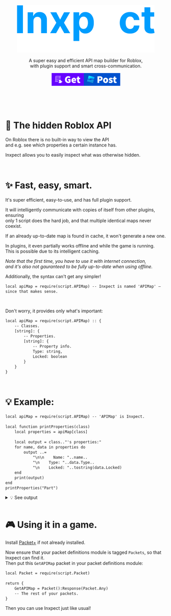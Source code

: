 <div align="center">

<img src="./Logo.png"></img>


A super easy and efficient API map builder for Roblox,<br>
with plugin support and smart cross-communication.

[<img src="https://raw.githubusercontent.com/AlexanderLindholt/LinkButtons/refs/heads/main/Static/Module.png"></img>](https://create.roblox.com/store/asset/136538514747004) ​ [<img src="https://raw.githubusercontent.com/AlexanderLindholt/LinkButtons/refs/heads/main/Static/Devforum.png"></img>](https://devforum.roblox.com/t/3799622)
</div>
<br>
​<br>
<br>

#  🥷 The hidden Roblox API
On Roblox there is no built-in way to view the API<br>
and e.g. see which properties a certain instance has.

Inxpect allows you to easily inspect what was otherwise hidden.

<br>

# ✨ Fast, easy, smart.
It's super efficient, easy-to-use, and has full plugin support.

It will intelligently communicate with copies of itself from other plugins, ensuring<br>
only 1 script does the hard job, and that multiple identical maps never coexist.

If an already up-to-date map is found in cache, it won't generate a new one.

In plugins, it even partially works offline and while the game is running.<br>
This is possible due to its intelligent caching.

*Note that the first time, you *have* to use it with internet connection,<br>
and it's also not gauranteed to be fully up-to-date when using offline.*
<br>

Additionally, the syntax can't get any simpler!
```luau
local apiMap = require(script.APIMap) -- Inxpect is named 'APIMap' — since that makes sense.
```
<br>

Don't worry, it provides only what's important:
```luau
local apiMap = require(script.APIMap) :: {
	-- Classes.
	[string]: {
		-- Properties.
		[string]: {
			-- Property info.
			Type: string,
			Locked: boolean
		}
	}
}
```

<br>

# 💡 Example:
```luau
local apiMap = require(script.APIMap) -- 'APIMap' is Inxpect.

local function printProperties(class)
	local properties = apiMap[class]
	
	local output = class.."'s properties:"
	for name, data in properties do
		output ..=
			"\n\n    Name: "..name..
			"\n    Type: "..data.Type..
			"\n    Locked: "..tostring(data.Locked)
	end
	print(output)
end
printProperties("Part")
```
<details>
<summary>💡 See output</summary>

```
Part's properties:

    Name: RightParamB
    Type: number
    Locked: false

    Name: CFrame
    Type: CFrame
    Locked: false

    Name: RightSurface
    Type: Enum.SurfaceType
    Locked: false

    Name: Mass
    Type: number
    Locked: true

    Name: archivable
    Type: boolean
    Locked: false

    Name: Friction
    Type: number
    Locked: false

    Name: FrontParamB
    Type: number
    Locked: false

    Name: BottomSurface
    Type: Enum.SurfaceType
    Locked: false

    Name: ExtentsSize
    Type: Vector3
    Locked: true

    Name: CollisionGroup
    Type: string
    Locked: false

    Name: AssemblyMass
    Type: number
    Locked: true

    Name: AssemblyLinearVelocity
    Type: Vector3
    Locked: false

    Name: Elasticity
    Type: number
    Locked: false

    Name: FrontParamA
    Type: number
    Locked: false

    Name: MaterialVariant
    Type: string
    Locked: false

    Name: RightParamA
    Type: number
    Locked: false

    Name: Parent
    Type: Instance
    Locked: false

    Name: Massless
    Type: boolean
    Locked: false

    Name: CollisionGroupId
    Type: number
    Locked: false

    Name: AssemblyRootPart
    Type: Instance
    Locked: true

    Name: Locked
    Type: boolean
    Locked: false

    Name: Material
    Type: Enum.Material
    Locked: false

    Name: Size
    Type: Vector3
    Locked: false

    Name: BackSurface
    Type: Enum.SurfaceType
    Locked: false

    Name: LocalTransparencyModifier
    Type: number
    Locked: false

    Name: CustomPhysicalProperties
    Type: PhysicalProperties
    Locked: false

    Name: Rotation
    Type: Vector3
    Locked: false

    Name: ReceiveAge
    Type: number
    Locked: true

    Name: Name
    Type: string
    Locked: false

    Name: className
    Type: string
    Locked: true

    Name: RobloxLocked
    Type: boolean
    Locked: true

    Name: LeftParamA
    Type: number
    Locked: false

    Name: CastShadow
    Type: boolean
    Locked: false

    Name: PivotOffset
    Type: CFrame
    Locked: false

    Name: Origin
    Type: CFrame
    Locked: true

    Name: TopSurfaceInput
    Type: Enum.InputType
    Locked: false

    Name: Anchored
    Type: boolean
    Locked: false

    Name: FrontSurfaceInput
    Type: Enum.InputType
    Locked: false

    Name: BottomParamB
    Type: number
    Locked: false

    Name: AssemblyAngularVelocity
    Type: Vector3
    Locked: false

    Name: Capabilities
    Type: SecurityCapabilities
    Locked: false

    Name: BottomSurfaceInput
    Type: Enum.InputType
    Locked: false

    Name: CanCollide
    Type: boolean
    Locked: false

    Name: Sandboxed
    Type: boolean
    Locked: false

    Name: EnableFluidForces
    Type: boolean
    Locked: false

    Name: LeftSurface
    Type: Enum.SurfaceType
    Locked: false

    Name: CurrentPhysicalProperties
    Type: PhysicalProperties
    Locked: true

    Name: Transparency
    Type: number
    Locked: false

    Name: ExtentsCFrame
    Type: CFrame
    Locked: true

    Name: ClassName
    Type: string
    Locked: true

    Name: Orientation
    Type: Vector3
    Locked: false

    Name: Reflectance
    Type: number
    Locked: false

    Name: AssemblyCenterOfMass
    Type: Vector3
    Locked: true

    Name: FormFactor
    Type: Enum.FormFactor
    Locked: false

    Name: Pivot Offset
    Type: CFrame
    Locked: true

    Name: ResizeableFaces
    Type: Faces
    Locked: true

    Name: CanQuery
    Type: boolean
    Locked: false

    Name: brickColor
    Type: BrickColor
    Locked: false

    Name: Velocity
    Type: Vector3
    Locked: false

    Name: SourceAssetId
    Type: number
    Locked: true

    Name: TopSurface
    Type: Enum.SurfaceType
    Locked: false

    Name: TopParamB
    Type: number
    Locked: false

    Name: TopParamA
    Type: number
    Locked: false

    Name: SpecificGravity
    Type: number
    Locked: true

    Name: RotVelocity
    Type: Vector3
    Locked: false

    Name: RootPriority
    Type: number
    Locked: false

    Name: BottomParamA
    Type: number
    Locked: false

    Name: RightSurfaceInput
    Type: Enum.InputType
    Locked: false

    Name: Archivable
    Type: boolean
    Locked: false

    Name: ResizeIncrement
    Type: number
    Locked: true

    Name: formFactor
    Type: Enum.FormFactor
    Locked: false

    Name: BackSurfaceInput
    Type: Enum.InputType
    Locked: false

    Name: Position
    Type: Vector3
    Locked: false

    Name: BackParamA
    Type: number
    Locked: false

    Name: DataCost
    Type: number
    Locked: true

    Name: CenterOfMass
    Type: Vector3
    Locked: true

    Name: CanTouch
    Type: boolean
    Locked: false

    Name: Color
    Type: Color3
    Locked: false

    Name: BackParamB
    Type: number
    Locked: false

    Name: LeftSurfaceInput
    Type: Enum.InputType
    Locked: false

    Name: BrickColor
    Type: BrickColor
    Locked: false

    Name: LeftParamB
    Type: number
    Locked: false

    Name: FrontSurface
    Type: Enum.SurfaceType
    Locked: false

    Name: UniqueId
    Type: UniqueId
    Locked: true

    Name: Shape
    Type: Enum.PartType
    Locked: false

    Name: AudioCanCollide
    Type: boolean
    Locked: false
```
</details>

<br>

# 🎮 Using it in a game.
Install [Packet+](https://github.com/AlexanderLindholt/PacketPlus) if not already installed.

Now ensure that your packet definitions module is tagged `Packets`, so that Inxpect can find it. <br>
Then put this `GetAPIMap` packet in your packet definitions module:
```
local Packet = require(script.Packet)

return {
	GetAPIMap = Packet():Response(Packet.Any)
	-- The rest of your packets.
}
```

Then you can use Inxpect just like usual!
